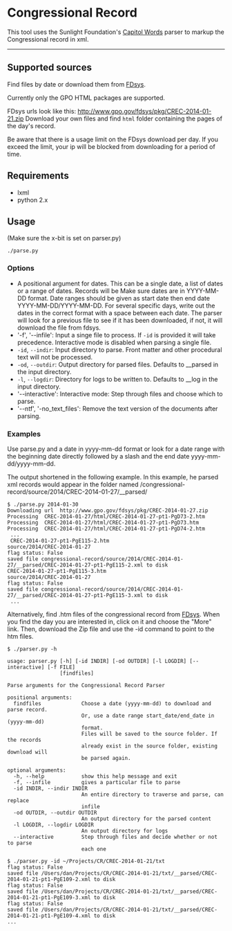 # Congressional Record

This tool uses the Sunlight Foundation's [Capitol Words](https://github.com/sunlightlabs/Capitol-Words) parser to markup the Congressional record in xml. 

---

## Supported sources

Find files by date or download them from [FDsys](http://www.gpo.gov/fdsys/browse/collection.action?collectionCode=CREC). 

Currently only the GPO HTML packages are supported. 

FDsys urls look like this:
<http://www.gpo.gov/fdsys/pkg/CREC-2014-01-21.zip>
Download your own files and find `html` folder containing the pages of the day's record.

Be aware that there is a usage limit on the FDsys download per day. If you exceed the limit, your ip will be blocked from downloading for a period of time. 


## Requirements

- lxml
- python 2.x

## Usage

(Make sure the x-bit is set on parser.py)

`./parse.py`

### Options
- A positional argument for dates. This can be a single date, a list
  of dates or a range of dates. Records will be  Make sure dates are in
  YYYY-MM-DD format. Date ranges should be given as start date then end 
  date YYYY-MM-DD/YYYY-MM-DD. For several specific days, write out the 
  dates in the correct format with a space between each date.
  The parser will look for a previous file to see if it has been downloaded, 
  if not, it will download the file from fdsys.
- '-f', '--infile': Input a singe file to process. If `-id` is provided it will take precedence. Interactive mode is disabled when parsing a single file.
- `-id`, `--indir`: Input directory to parse. Front matter and other procedural text will not be processed.
- `-od`, `--outdir`: Output directory for parsed files. Defaults to __parsed in the input directory.
- `-l`, `--logdir`: Directory for logs to be written to. Defaults to __log in the input directory.
- '--interactive': Interactive mode: Step through files and choose which to parse.
- '--ntf', '-no_text_files': Remove the text version of the documents after parsing.

### Examples

Use parse.py and a date in yyyy-mm-dd format or look for a date range with the beginning date directly followed by a slash and the end date yyyy-mm-dd/yyyy-mm-dd.

The output shortened in the following example. In this example, he parsed xml records would appear in the folder named /congressional-record/source/2014/CREC-2014-01-27/__parsed/

```
$ ./parse.py 2014-01-30 
Downloading url  http://www.gpo.gov/fdsys/pkg/CREC-2014-01-27.zip
Processing  CREC-2014-01-27/html/CREC-2014-01-27-pt1-PgD73-2.htm
Processing  CREC-2014-01-27/html/CREC-2014-01-27-pt1-PgD73.htm
Processing  CREC-2014-01-27/html/CREC-2014-01-27-pt1-PgD74-2.htm
 ...
 CREC-2014-01-27-pt1-PgE115-2.htm
source/2014/CREC-2014-01-27
flag status: False
saved file congressional-record/source/2014/CREC-2014-01-27/__parsed/CREC-2014-01-27-pt1-PgE115-2.xml to disk
CREC-2014-01-27-pt1-PgE115-3.htm
source/2014/CREC-2014-01-27
flag status: False
saved file congressional-record/source/2014/CREC-2014-01-27/__parsed/CREC-2014-01-27-pt1-PgE115-3.xml to disk
 ... 

```

Alternatively, find .htm files of the congressional record from [FDsys](http://www.gpo.gov/fdsys/browse/collection.action?collectionCode=CREC). When you find the day you are interested in, click on it and choose the "More" link. Then, download the Zip file and use the -id command to point to the htm files. 

```
$ ./parser.py -h

usage: parser.py [-h] [-id INDIR] [-od OUTDIR] [-l LOGDIR] [--interactive] [-f FILE]
                 [findfiles]

Parse arguments for the Congressional Record Parser

positional arguments:
  findfiles             Choose a date (yyyy-mm-dd) to download and parse record.
                        Or, use a date range start_date/end_date in (yyyy-mm-dd)
                        format. 
                        Files will be saved to the source folder. If the records
                        already exist in the source folder, existing download will
                        be parsed again.

optional arguments:
  -h, --help            show this help message and exit
  -f, --infile          gives a particular file to parse
  -id INDIR, --indir INDIR
                        An entire directory to traverse and parse, can replace
                        infile
  -od OUTDIR, --outdir OUTDIR
                        An output directory for the parsed content
  -l LOGDIR, --logdir LOGDIR
                        An output directory for logs
  --interactive         Step through files and decide whether or not to parse
                        each one

$ ./parser.py -id ~/Projects/CR/CREC-2014-01-21/txt
flag status: False
saved file /Users/dan/Projects/CR/CREC-2014-01-21/txt/__parsed/CREC-2014-01-21-pt1-PgE109-2.xml to disk
flag status: False
saved file /Users/dan/Projects/CR/CREC-2014-01-21/txt/__parsed/CREC-2014-01-21-pt1-PgE109-3.xml to disk
flag status: False
saved file /Users/dan/Projects/CR/CREC-2014-01-21/txt/__parsed/CREC-2014-01-21-pt1-PgE109-4.xml to disk
...
```
